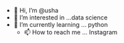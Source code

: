 - 👋 Hi, I’m @usha
- 👀 I’m interested in ...data science 
- 🌱 I’m currently learning ... python 
  - 📫 How to reach me ... Instagram 

<!---
ushav26/ushav26 is a ✨ special ✨ repository because its `README.md` (this file) appears on your GitHub profile.
You can click the Preview link to take a look at your changes.
--->
